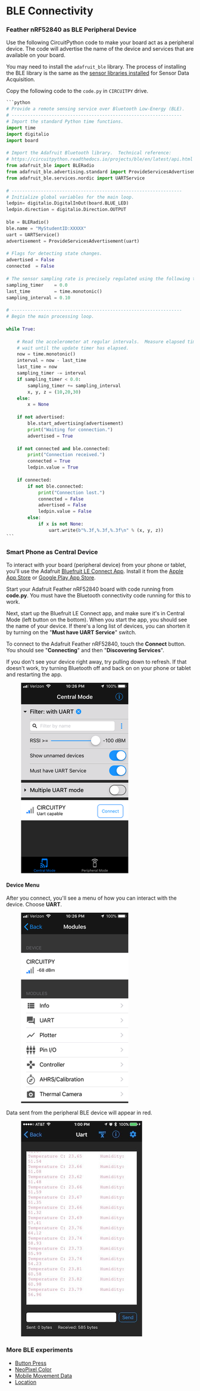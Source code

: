 # BLE Connectivity

### Feather nRF52840 as BLE Peripheral Device

Use the following CircuitPython code to make your board act as a peripheral device. The code will advertise the name of the device and services that are available on your board.

You may need to install the `adafruit_ble` library. The process of installing the BLE library is the same as the [sensor libraries installed](sensor-data-acquisition/install-libraries.md) for Sensor Data Acquisition.&#x20;

Copy the following code to the `code.py` in `CIRCUITPY` drive.

````python
```python
# Provide a remote sensing service over Bluetooth Low-Energy (BLE).
# ----------------------------------------------------------------
# Import the standard Python time functions.
import time
import digitalio
import board

# Import the Adafruit Bluetooth library.  Technical reference:
# https://circuitpython.readthedocs.io/projects/ble/en/latest/api.html
from adafruit_ble import BLERadio
from adafruit_ble.advertising.standard import ProvideServicesAdvertisement
from adafruit_ble.services.nordic import UARTService

# ----------------------------------------------------------------
# Initialize global variables for the main loop.
ledpin= digitalio.DigitalInOut(board.BLUE_LED)
ledpin.direction = digitalio.Direction.OUTPUT

ble = BLERadio()
ble.name = "MyStudentID:XXXXX"
uart = UARTService()
advertisement = ProvideServicesAdvertisement(uart)

# Flags for detecting state changes.
advertised = False
connected  = False

# The sensor sampling rate is precisely regulated using the following timer variables.
sampling_timer    = 0.0
last_time         = time.monotonic()
sampling_interval = 0.10

# ----------------------------------------------------------------
# Begin the main processing loop.

while True:

    # Read the accelerometer at regular intervals.  Measure elapsed time and
    # wait until the update timer has elapsed.
    now = time.monotonic()
    interval = now - last_time
    last_time = now
    sampling_timer -= interval
    if sampling_timer < 0.0:
        sampling_timer += sampling_interval
        x, y, z = (10,20,30)
    else:
        x = None

    if not advertised:
        ble.start_advertising(advertisement)
        print("Waiting for connection.")
        advertised = True

    if not connected and ble.connected:
        print("Connection received.")
        connected = True
        ledpin.value = True
        
    if connected:
        if not ble.connected:
            print("Connection lost.")
            connected = False
            advertised = False
            ledpin.value = False            
        else:
            if x is not None:
                uart.write(b"%.3f,%.3f,%.3f\n" % (x, y, z))
```
````

### Smart Phone as Central Device

To interact with your board (peripheral device) from your phone or tablet, you'll use the Adafruit [Bluefruit LE Connect App](https://learn.adafruit.com/bluefruit-le-connect-for-ios). Install it from the [Apple App Store](https://itunes.apple.com/us/app/adafruit-bluefruit-le-connect/id830125974) or [Google Play App Store](https://play.google.com/store/apps/details?id=com.adafruit.bluefruit.le.connect).

Start your Adafruit Feather nRF52840 board with code running from **code.py**. You must have the Bluetooth connectivity code running for this to work.

Next, start up the Bluefruit LE Connect app, and make sure it's in Central Mode (left button on the bottom).  When you start the app, you should see the name of your device. If there's a long list of devices, you can shorten it by turning on the "**Must have UART Service**" switch.

To connect to the Adafruit Feather nRF52840, touch the **Connect** button. You should see "**Connecting**" and then "**Discovering Services**".

If you don't see your device right away, try pulling down to refresh. If that doesn't work, try turning Bluetooth off and back on on your phone or tablet and restarting the app.

<figure><img src="../../.gitbook/assets/image (3) (1) (1).png" alt=""><figcaption></figcaption></figure>

#### Device Menu

After you connect, you'll see a menu of how you can interact with the device. Choose **UART**.

<figure><img src="../../.gitbook/assets/image (1) (1) (1).png" alt=""><figcaption></figcaption></figure>

Data sent from the peripheral BLE device will appear in red.

<figure><img src="../../.gitbook/assets/image (3) (1).png" alt=""><figcaption></figcaption></figure>

### More BLE experiments

* [Button Press](https://learn.adafruit.com/circuitpython-nrf52840/button-press)
* [NeoPixel Color](https://learn.adafruit.com/circuitpython-nrf52840/neopixel-color)
* [Mobile Movement Data](https://learn.adafruit.com/circuitpython-nrf52840/mobile-movement-data)
* [Location](https://learn.adafruit.com/circuitpython-nrf52840/location)
